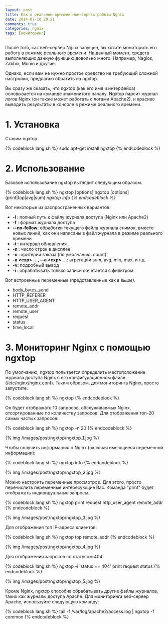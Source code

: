 ```yaml
---
layout: post
title: Как в реальном времени мониторить работы Ngnix
date: 2014-07-10 20:21
comments: true
categories: ngnix
tags: [мониторинг]
---
```


После того, как веб-сервер Nginx запущен, вы хотите мониторить его работу в режиме реального времени. 
На данный момент, средств выполняющих данную функцию довольно много. Например, Nagios, Zabbix, Munin и другие.

Однако, если вам не нужно простое средство не требующий сложной настройки, предлагаю обратить на ngxtop. 

Вы сразу же сказать, что ngxtop (как его имя и интерфейса) основывается на команде знаменитого началу. 
Ngxtop парсит журнал логов Nginx (он также может работать с логами Apache2), и красиво выводить результаты в консоле в режиме реального времени. 
<!-- more -->

#  1. Установка

Ставим ngxtop

{% codeblock lang:sh %}
sudo apt-get install ngxtop
{% endcodeblock %}

#  2. Использование

Базовое использование ngxtop выглядит следующим образом.

{% codeblock lang:sh %}
ngxtop [options]
ngxtop [options] (print|top|avg|sum) <var>
ngxtop info
{% endcodeblock %}

Вот некоторые из распространенных вариантов.

- **-l <file>**: полный путь к файлу журнала доступа (Nginx или Apache2) 
- **-f <format>**: формат журнала доступа 
- **--no-follow**: обработки текущего файла журнала снимок, вместо новых линий, как они написаны в файл журнала в режиме реального времени 
- **-t <seconds>**: интервал обновления 
- **-n <number>**: число строк в дисплее 
- **-o <var>**: критерии заказа (по умолчанию: count) 
- **-a <ехр> ..., --a <ехр> ...**: агрегации sum, avg, min, max, и т.д.
- **-v**: подробный вывод 
- **-i <filter-expression>**: обрабатывать только записи сочетается с фильтром 

Вот встроенные переменные (представленные как <var> в выше). 

- body_bytes_send 
- HTTP_REFERER 
- HTTP_USER_AGENT 
- remote_addr 
- remote_user 
- request
- status
- time_local

#  3. Мониторинг Nginx с помощью ngxtop

По умолчанию, ngxtop попытается определить местоположение журнала доступа Nginx с его конфигурационном файле (/etc/nginx/nginx.conf). 
Таким образом, для мониторинга Nginx, просто запустите:

{% codeblock lang:sh %}
ngxtop
{% endcodeblock %}

Он будет отображать 10 запросов, обслуживаемых Nginx, отсортированные по количеству запросов. 
Для отображения топ-20 самых частых запросов:

{% codeblock lang:sh %}
ngxtop -n 20
{% endcodeblock %}

{% img /images/post/ngxtop/ngxtop_1.jpg %}

Чтобы получить информацию о Nginx (включая имеющиеся переменной информации):

{% codeblock lang:sh %}
ngxtop info
{% endcodeblock %}

{% img /images/post/ngxtop/ngxtop_2.jpg %}

Можно настроить переменные просмотров. Для этого, просто перечислить переменные интересующие Вас. Команда "print" будет отображать индивидуальные запросы.

{% codeblock lang:sh %}
ngxtop print request http_user_agent remote_addr
{% endcodeblock %}

{% img /images/post/ngxtop/ngxtop_3.jpg %}

Для отображения топ IP-адреса клиентов:

{% codeblock lang:sh %}
ngxtop top remote_addr
{% endcodeblock %}

{% img /images/post/ngxtop/ngxtop_4.jpg %}

Для отображения запросов со статусом 404:

{% codeblock lang:sh %}
ngxtop -i 'status == 404' print request status
{% endcodeblock %}

{% img /images/post/ngxtop/ngxtop_5.jpg %}

Кроме Nginx, ngxtop способна обрабатывать другие файлы журналов, таких как журналы доступа Apache. Для мониторинга веб-сервер Apache, используйте следующую команду:

{% codeblock lang:sh %}
tail -f /var/log/apache2/access.log | ngxtop -f common
{% endcodeblock %}




